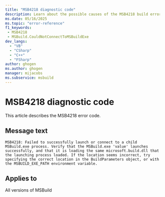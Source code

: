 ```yaml
---
title: "MSB4218 diagnostic code"
description: Learn about the possible causes of the MSB4218 build error, and get troubleshooting tips.
ms.date: 05/16/2025
ms.topic: "error-reference"
f1_keywords:
 - MSB4218
 - MSBuild.CouldNotConnectToMSBuildExe
dev_langs:
  - "VB"
  - "CSharp"
  - "C++"
  - "FSharp"
author: ghogen
ms.author: ghogen
manager: mijacobs
ms.subservice: msbuild
---
```


# MSB4218 diagnostic code

<!-- :::ErrorDefinitionDescription::: -->
<!-- :::editable-content name="introDescription"::: -->
This article describes the MSB4218 error code.
<!-- :::editable-content-end::: -->

## Message text

<!-- :::editable-content name="messageText"::: -->
`MSB4218: Failed to successfully launch or connect to a child MSBuild.exe process. Verify that the MSBuild.exe 'value' launches successfully, and that it is loading the same microsoft.build.dll that the launching process loaded. If the location seems incorrect, try specifying the correct location in the BuildParameters object, or with the MSBUILD_EXE_PATH environment variable.`
<!-- :::editable-content-end::: -->
<!-- MSB4218: Failed to successfully launch or connect to a child MSBuild.exe process. Verify that the MSBuild.exe "{0}" launches successfully, and that it is loading the same microsoft.build.dll that the launching process loaded. If the location seems incorrect, try specifying the correct location in the BuildParameters object, or with the MSBUILD_EXE_PATH environment variable. -->

<!-- :::editable-content name="postOutputDescription"::: -->
<!--
{StrBegin="MSB4218: "}
-->
<!-- :::editable-content-end::: -->
<!-- :::ErrorDefinitionDescription-end::: -->

## Applies to

All versions of MSBuild
